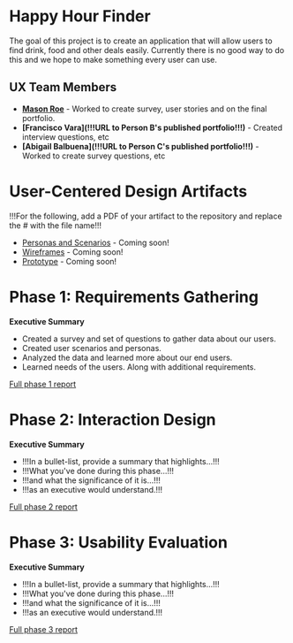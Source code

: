 # Happy Hour Finder

The goal of this project is to create an application that will allow users to find drink, food and other deals easily. Currently there is no good way to do this and we hope to make something every user can use.

## UX Team Members

* **[Mason Roe](https://mrroe08.github.io/UI-UX/)** - Worked to create survey, user stories and on the final portfolio.
* **[Francisco Vara](!!!URL to Person B's published portfolio!!!)** - Created interview questions, etc
* **[Abigail Balbuena](!!!URL to Person C's published portfolio!!!)** - Worked to create survey questions, etc

# User-Centered Design Artifacts
 
!!!For the following, add a PDF of your artifact to the repository and replace the # with the file name!!!
* [Personas and Scenarios](#) - Coming soon!
* [Wireframes](#) - Coming soon!
* [Prototype](#) - Coming soon!

# Phase 1: Requirements Gathering

**Executive Summary**

* Created a survey and set of questions to gather data about our users.
* Created user scenarios and personas. 
* Analyzed the data and learned more about our end users.
* Learned needs of the users. Along with additional requirements.



[Full phase 1 report](requirements/)

# Phase 2: Interaction Design

**Executive Summary**

* !!!In a bullet-list, provide a summary that highlights...!!!
* !!!What you've done during this phase...!!!
* !!!and what the significance of it is...!!!
* !!!as an executive would understand.!!!

[Full phase 2 report](design/)

# Phase 3: Usability Evaluation

**Executive Summary**

* !!!In a bullet-list, provide a summary that highlights...!!!
* !!!What you've done during this phase...!!!
* !!!and what the significance of it is...!!!
* !!!as an executive would understand.!!!

[Full phase 3 report](evaluation/)
